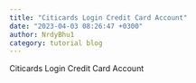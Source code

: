 ```yaml
---
title: "Citicards Login Credit Card Account"
date: "2023-04-03 08:26:47 +0300"
author: NrdyBhu1
category: tutorial blog
---
```

Citicards Login Credit Card Account
